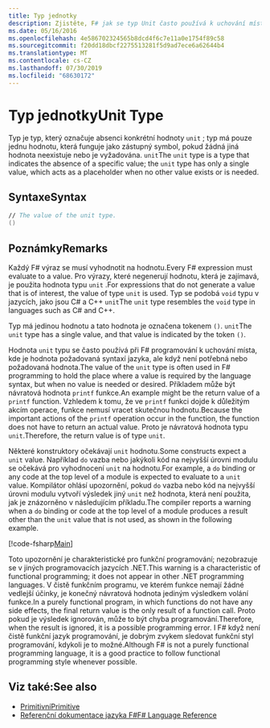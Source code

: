 ```yaml
---
title: Typ jednotky
description: Zjistěte, F# jak se typ Unit často používá k uchování místa, kde je hodnota požadovaná syntaxí jazyka, když není nutná žádná hodnota.
ms.date: 05/16/2016
ms.openlocfilehash: 4e586702324565b8dcd4f6c7e11a0e1754f89c58
ms.sourcegitcommit: f20dd18dbcf2275513281f5d9ad7ece6a62644b4
ms.translationtype: MT
ms.contentlocale: cs-CZ
ms.lasthandoff: 07/30/2019
ms.locfileid: "68630172"
---
```

# <a name="unit-type"></a><span data-ttu-id="5398e-103">Typ jednotky</span><span class="sxs-lookup"><span data-stu-id="5398e-103">Unit Type</span></span>

<span data-ttu-id="5398e-104">Typ je typ, který označuje absenci konkrétní hodnoty `unit` ; typ má pouze jednu hodnotu, která funguje jako zástupný symbol, pokud žádná jiná hodnota neexistuje nebo je vyžadována. `unit`</span><span class="sxs-lookup"><span data-stu-id="5398e-104">The `unit` type is a type that indicates the absence of a specific value; the `unit` type has only a single value, which acts as a placeholder when no other value exists or is needed.</span></span>

## <a name="syntax"></a><span data-ttu-id="5398e-105">Syntaxe</span><span class="sxs-lookup"><span data-stu-id="5398e-105">Syntax</span></span>

```fsharp
// The value of the unit type.
()
```

## <a name="remarks"></a><span data-ttu-id="5398e-106">Poznámky</span><span class="sxs-lookup"><span data-stu-id="5398e-106">Remarks</span></span>

<span data-ttu-id="5398e-107">Každý F# výraz se musí vyhodnotit na hodnotu.</span><span class="sxs-lookup"><span data-stu-id="5398e-107">Every F# expression must evaluate to a value.</span></span> <span data-ttu-id="5398e-108">Pro výrazy, které negenerují hodnotu, která je zajímavá, je použita hodnota typu `unit` .</span><span class="sxs-lookup"><span data-stu-id="5398e-108">For expressions that do not generate a value that is of interest, the value of type `unit` is used.</span></span> <span data-ttu-id="5398e-109">Typ se podobá `void` typu v jazycích, jako jsou C# a C++ `unit`</span><span class="sxs-lookup"><span data-stu-id="5398e-109">The `unit` type resembles the `void` type in languages such as C# and C++.</span></span>

<span data-ttu-id="5398e-110">Typ má jedinou hodnotu a tato hodnota je označena tokenem `()`. `unit`</span><span class="sxs-lookup"><span data-stu-id="5398e-110">The `unit` type has a single value, and that value is indicated by the token `()`.</span></span>

<span data-ttu-id="5398e-111">Hodnota `unit` typu se často používá při F# programování k uchování místa, kde je hodnota požadovaná syntaxí jazyka, ale když není potřebná nebo požadovaná hodnota.</span><span class="sxs-lookup"><span data-stu-id="5398e-111">The value of the `unit` type is often used in F# programming to hold the place where a value is required by the language syntax, but when no value is needed or desired.</span></span> <span data-ttu-id="5398e-112">Příkladem může být návratová hodnota `printf` funkce.</span><span class="sxs-lookup"><span data-stu-id="5398e-112">An example might be the return value of a `printf` function.</span></span> <span data-ttu-id="5398e-113">Vzhledem k tomu, že ve `printf` funkci dojde k důležitým akcím operace, funkce nemusí vracet skutečnou hodnotu.</span><span class="sxs-lookup"><span data-stu-id="5398e-113">Because the important actions of the `printf` operation occur in the function, the function does not have to return an actual value.</span></span> <span data-ttu-id="5398e-114">Proto je návratová hodnota typu `unit`.</span><span class="sxs-lookup"><span data-stu-id="5398e-114">Therefore, the return value is of type `unit`.</span></span>

<span data-ttu-id="5398e-115">Některé konstruktory očekávají `unit` hodnotu.</span><span class="sxs-lookup"><span data-stu-id="5398e-115">Some constructs expect a `unit` value.</span></span> <span data-ttu-id="5398e-116">Například `do` vazba nebo jakýkoli kód na nejvyšší úrovni modulu se očekává pro vyhodnocení `unit` na hodnotu.</span><span class="sxs-lookup"><span data-stu-id="5398e-116">For example, a `do` binding or any code at the top level of a module is expected to evaluate to a `unit` value.</span></span> <span data-ttu-id="5398e-117">Kompilátor ohlásí upozornění, pokud `do` vazba nebo kód na nejvyšší úrovni modulu vytvoří výsledek jiný `unit` než hodnota, která není použita, jak je znázorněno v následujícím příkladu.</span><span class="sxs-lookup"><span data-stu-id="5398e-117">The compiler reports a warning when a `do` binding or code at the top level of a module produces a result other than the `unit` value that is not used, as shown in the following example.</span></span>

[!code-fsharp[Main](~/samples/snippets/fsharp/lang-ref-1/snippet901.fs)]

<span data-ttu-id="5398e-118">Toto upozornění je charakteristické pro funkční programování; nezobrazuje se v jiných programovacích jazycích .NET.</span><span class="sxs-lookup"><span data-stu-id="5398e-118">This warning is a characteristic of functional programming; it does not appear in other .NET programming languages.</span></span> <span data-ttu-id="5398e-119">V čistě funkčním programu, ve kterém funkce nemají žádné vedlejší účinky, je konečný návratová hodnota jediným výsledkem volání funkce.</span><span class="sxs-lookup"><span data-stu-id="5398e-119">In a purely functional program, in which functions do not have any side effects, the final return value is the only result of a function call.</span></span> <span data-ttu-id="5398e-120">Proto pokud je výsledek ignorován, může to být chyba programování.</span><span class="sxs-lookup"><span data-stu-id="5398e-120">Therefore, when the result is ignored, it is a possible programming error.</span></span> <span data-ttu-id="5398e-121">I F# když není čistě funkční jazyk programování, je dobrým zvykem sledovat funkční styl programování, kdykoli je to možné.</span><span class="sxs-lookup"><span data-stu-id="5398e-121">Although F# is not a purely functional programming language, it is a good practice to follow functional programming style whenever possible.</span></span>

## <a name="see-also"></a><span data-ttu-id="5398e-122">Viz také:</span><span class="sxs-lookup"><span data-stu-id="5398e-122">See also</span></span>

- [<span data-ttu-id="5398e-123">Primitivní</span><span class="sxs-lookup"><span data-stu-id="5398e-123">Primitive</span></span>](primitive-types.md)
- [<span data-ttu-id="5398e-124">Referenční dokumentace jazyka F#</span><span class="sxs-lookup"><span data-stu-id="5398e-124">F# Language Reference</span></span>](index.md)
